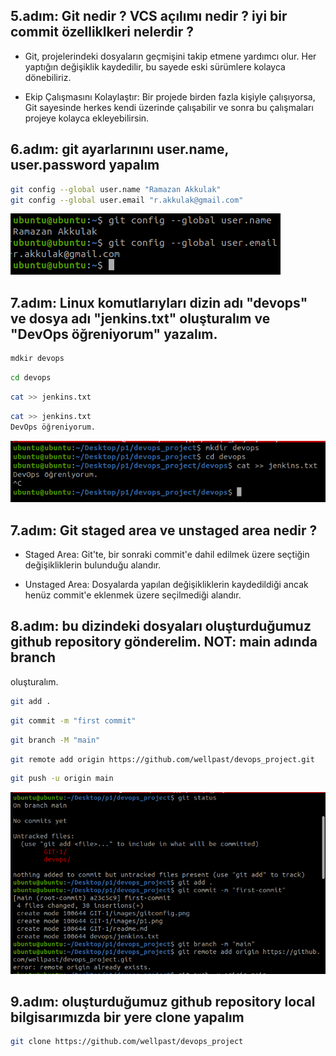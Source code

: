 ## 5.adım: Git nedir ? VCS açılımı nedir ? iyi bir commit özelliklkeri nelerdir ?

- Git, projelerindeki dosyaların geçmişini takip etmene yardımcı olur. Her yaptığın değişiklik kaydedilir, bu sayede eski sürümlere kolayca dönebiliriz.

- Ekip Çalışmasını Kolaylaştır: Bir projede birden fazla kişiyle çalışıyorsa, Git sayesinde herkes kendi üzerinde çalışabilir ve sonra bu çalışmaları projeye kolayca ekleyebilirsin.


## 6.adım: git ayarlarınını user.name, user.password yapalım

```bash
git config --global user.name "Ramazan Akkulak"
git config --global user.email "r.akkulak@gmail.com"
```

![screenshot](images/gitconfig.png)


## 7.adım: Linux komutlarıyları dizin adı "devops" ve dosya adı "jenkins.txt" oluşturalım ve "DevOps öğreniyorum" yazalım.

```bash
mdkir devops
```

```bash
cd devops
```

```bash
cat >> jenkins.txt
```

```bash
cat >> jenkins.txt
DevOps öğreniyorum.
```

![screenshot](images/p1.png)


## 7.adım: Git staged area ve unstaged area nedir ?

- Staged Area: Git'te, bir sonraki commit'e dahil edilmek üzere seçtiğin değişikliklerin bulunduğu alandır.

- Unstaged Area: Dosyalarda yapılan değişikliklerin kaydedildiği ancak henüz commit'e eklenmek üzere seçilmediği alandır.

## 8.adım: bu dizindeki dosyaları oluşturduğumuz github repository gönderelim. NOT: main adında branch
oluşturalım.

```bash
git add .
```

```bash
git commit -m "first commit"
```

```bash
git branch -M "main"
```

```bash
git remote add origin https://github.com/wellpast/devops_project.git
```
```bash
git push -u origin main
```
![screenshot](images/p2.png)


## 9.adım: oluşturduğumuz github repository local bilgisarımızda bir yere clone yapalım

```bash
git clone https://github.com/wellpast/devops_project
```